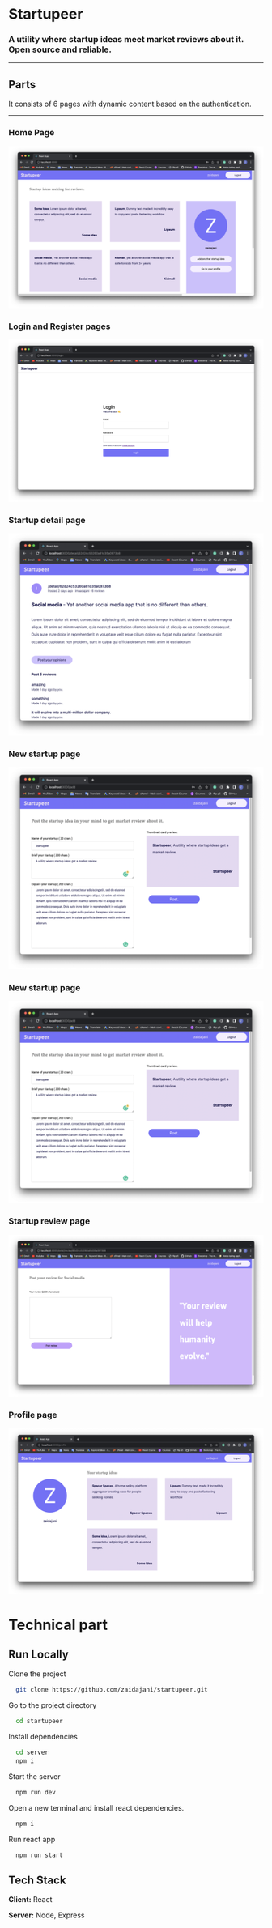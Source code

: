 # Startupeer

### A utility where startup ideas meet market reviews about it. Open source and reliable.

---

## Parts


It consists of 6 pages with dynamic content based on the authentication.

---

### Home Page

<img src="./home.png" />

### Login and Register pages

<img src="./Login.png" />

### Startup detail page

<img src="./startupDetail.png" />

### New startup page

<img src="./form.png" />

### New startup page

<img src="./form.png" />

### Startup review page

<img src="./review.png" />

### Profile page

<img src="./profile.png" />

# Technical part

## Run Locally

Clone the project

```bash
  git clone https://github.com/zaidajani/startupeer.git
```

Go to the project directory

```bash
  cd startupeer
```

Install dependencies

```bash
  cd server
  npm i
```

Start the server

```bash
  npm run dev
```

Open a new terminal and install react dependencies.

```bash
  npm i
```

Run react app

```bash
  npm run start
```

## Tech Stack

**Client:** React

**Server:** Node, Express